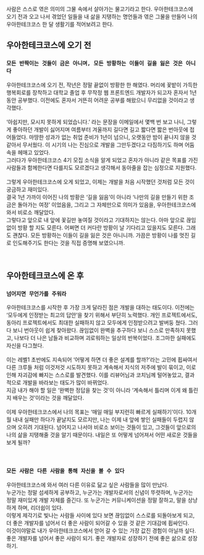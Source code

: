 
사람은 스스로 엮은 의미의 그물 속에서 살아가는 물고기라고 한다. 우아한테크코스에 오기 전과 오고 나서 겪었던 일들을 내 삶을 지탱하는 명언들과 엮은 그물을 만들어 나의 우아한테크코스 한 달 생활기를 적어보려고 한다. 


## 우아한테크코스에 오기 전 
### `모든 반짝이는 것들이 금은 아니며, 모든 방황하는 이들이 길을 잃은 것은 아니다`
  우아한테크코스에 오기 전, 작년은 정말 끝없이 방황한 한 해였다. 머리에 꽃밭이 가득한 행복회로를 장착하고 대학교 졸업 후 무작정 웹 프론트엔드 개발자가 되고자 혼자서 1년 동안 공부했다. 이전에도 혼자서 거뜬히 어려운 공부를 해왔으니 무리없을 것이라고 생각했다. 
 <br/>
 <br/>
  ‘아쉽지만, 모시지 못하게 되었습니다.’ 라는 문장을 이메일에서 몇백 번 보고 나니, 그렇게 좋아하던 개발이 싫어지며 여름부터 겨울까지 길다면 길고 짧다면 짧은 번아웃에 접어들었다. 마땅한 성과가 없는 취업 준비가 1년이 넘으니, 오랫동안 밤이 끝나지 않을 것 같아서 무서웠다. 이 시기의 나는 진심으로 개발을 그만두겠다고 다짐하기도 하며 어둠 속을 헤매고 있었다. <br/>
 그러다가 우아한테크코스 4기 모집 소식을 알게 되었고 혼자가 아니라 같은 목표를 가진 사람들과 함께한다면 다를지도 모르겠다고 생각해서 동아줄을 잡는 심정으로 지원했다. 
 <br/> 
 <br/>
 그렇게 우아한테크코스에 오게 되었고, 이제는 개발을 처음 시작했던 것처럼 모든 것이 궁금하고 재미있다. <br/>
 결국 1년 가까이 이어진 나의 방황은 ‘길을 잃음’이 아니라 ‘나만의 길을 만들기 위한 조금은 돌아가는 여정’ 이었음을, 그리고 그 자체만으로 의미가 있음을, 우아한테크코스에 와서 비로소 깨달았다. <br/>
 그렇다고 앞으로 내 앞에 꽃길만 놓여질 것이라고 기대하지는 않는다. 아마 앞으로 끊임없이 방황 할 지도 모른다. 어쩌면 더 커다란 방황이 날 기다리고 있을지도 모른다. 그래도 괜찮다. 모든 방황하는 이들이 길을 잃은 것은 아니니까. 가끔은 방황이 나를 멋진 길로 인도해주기도 한다는 것을 직접 증명해 보였으니까.

<br/>

## 우아한테크코스에 온 후
### `넘어지면 무언가를 주워라`
 우아한테크코스를 시작한 후 가장 크게 달라진 점은 개발을 대하는 태도이다. 이전에는 ‘모두에게 인정받는 최고의 답안’을 찾기 위해서 부단히 노력했다. 개인 프로젝트에서도, 동아리 프로젝트에서도 최대한 실패하지 않고 모두에게 인정받으려고 발버둥 쳤다. 그러다 보니 번아웃이 쉽게 찾아왔다. 끊임없이 완벽을 추구하다 보니 스스로 만족하지 못했고, 나보다 더 나은 남들과 비교하며 괴로워하는 일상의 반복이었다. 조그마한 실패에도 자신을 다그쳤다. 
 <br/>
 <br/>
 이는 레벨1 초반에도 지속되어 ‘어떻게 하면 더 좋은 설계를 할까?’라는 고민에 휩싸여서 다른 크루들 처럼 이것저것 시도하지 못하고 계속해서 지식의 저주에 발이 묶이고, 이로 인해 자괴감에 빠지는 스스로를 발견했다. 이를 리뷰어님과 코치님께 털어놓았고, 결과적으로 개발을 바라보는 태도가 많이 바뀌었다. <br/>
 지금 내가 해야 할 일은 ‘완벽한 정답을 찾는 것’이 아니라 ‘계속해서 틀리며 이게 왜 틀린 지 배우는 것’이라는 것을 깨달았다. <br/> <br/>
이제 우아한테크코스에서 나의 목표는 ‘매일 매일 부지런히 빠르게 실패하기’이다. 10개월 내내 실패만 하다가 끝날지도 모르지만, 나는 이제 내 앞에 쌓인 실패들이 두렵지 않으며 오히려 기대된다. 넘어지고 나서야 비로소 보이는 것들이 있고, 그것들이 앞으로의 나의 삶을 지탱해줄 것을 알기 때문이다. 내일은 또 어떻게 넘어져서 어떤 새로운 것들을 보게 될까? 

<br/>

### `모든 사람은 다른 사람을 통해 자신을 볼 수 있다`
우아한테크코스에 와서 여러 다른 이유로 닮고 싶은 사람들을 많이 만났다. <br/>
누군가는 정말 섬세하게 공부하고, 누군가는 개발자로서의 신념이 뚜렷하며, 누군가는 정말 재미있게 개발 자체를 즐긴다. 또 누군가는 커뮤니케이션을 정말 잘하고, 말을 상냥하게 하며, 리더쉽이 있다. <br/>
이렇게 제각기로 빛나는 사람들 사이에 있다 보면 끊임없이 스스로를 되돌아보게 되고, 더 좋은 개발자를 넘어서 더 좋은 사람이 되어갈 수 있을 것 같은 기대감에 휩싸인다. <br/>
이것이야말로 내가 우아한테크코스에서 얻어 갈 수 있는 가장 값진 경험이 아닐까 싶다. <br/>
좋은 개발자를 넘어서 좋은 사람이 되기. 좋은 개발자로 성장하기 전에 좋은 삶으로 성장하기. 


